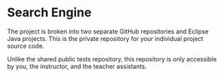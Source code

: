 Search Engine
=================================================

The project is broken into two separate GitHub repositories and Eclipse Java projects. This is the private repository for your individual project source code.

Unlike the shared public tests repository, this repository is only accessible by you, the instructor, and the teacher assistants.